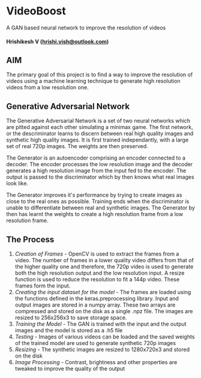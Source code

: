 # VideoBoost
A GAN based neural network to improve the resolution of videos
#### Hrishikesh V (hrishi.vish@outlook.com)

## AIM
The primary goal of this project is to find a way to improve the resolution of videos using a machine learning technique to generate high resolution videos from a low resolution one. 

## Generative Adversarial Network
The Generative Adversarial Network is a set of two neural networks which are pitted against each other simulating a minimax game. The first network, or the descriminator learns to discern between real high quality images and synthetic high quality images. It is first trained independantly, with a large set of real 720p images. The weights are then preserved. 

The Generator is an autoencoder comprising an encoder connected to a decoder. The encoder processes the low resolution image and the decoder generates a high resolution image from the input fed to the encoder. The output is passed to the discriminator which by then knows what real images look like. 

The Generator improves it's performance by trying to create images as close to the real ones as possible. Training ends when the discriminator is unable to differentiate between real and synthetic images. The Generator by then has learnt the weights to create a high resolution frame from a low resolution frame. 

## The Process
  1. *Creation of Frames* - OpenCV is used to extract the frames from a video. The number of frames in a lower quality video differs from that of the higher quality one and therefore, the 720p video is used to generate both the high resolution output and the low resolution input. A resize function is used to reduce the resolution to fit a 144p video. These frames form the input. 
  2. *Creating the input dataset for the model* - The frames are loaded using the functions defined in the keras.preprocessing library. Input and output images are stored in a numpy array. These two arrays are compressed and stored on the disk as a single .npz file. The images are resized to 256x256x3 to save storage space. 
  3. *Training the Model* - The GAN is trained with the input and the output images and the model is stored as a .h5 file
  4. *Testing* - Images of various videos can be loaded and the saved weights of the trained model are used to generate synthetic 720p images
  5. *Resizing* - The synthetic images are resized to 1280x720x3 and stored on the disk
  6. *Image Processing* - Contrast, brightness and other properties are tweaked to improve the quality of the output

